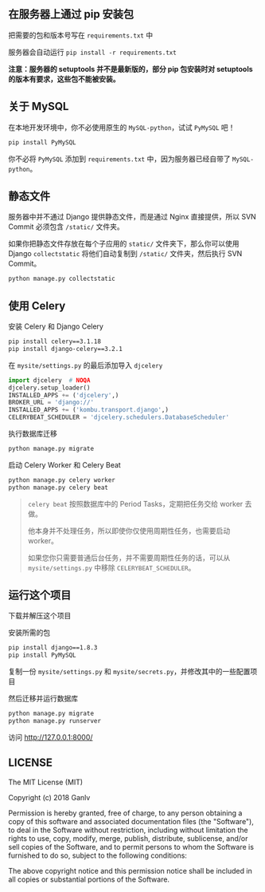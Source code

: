 ## 在服务器上通过 pip 安装包

把需要的包和版本号写在 `requirements.txt` 中

服务器会自动运行 `pip install -r requirements.txt`

**注意：服务器的 setuptools 并不是最新版的，部分 pip 包安装时对 setuptools 的版本有要求，这些包不能被安装。**

## 关于 MySQL

在本地开发环境中，你不必使用原生的 `MySQL-python`，试试 `PyMySQL` 吧！

```bash
pip install PyMySQL
```

你不必将 `PyMySQL` 添加到 `requirements.txt` 中，因为服务器已经自带了 `MySQL-python`。

## 静态文件

服务器中并不通过 Django 提供静态文件，而是通过 Nginx 直接提供，所以 SVN Commit 必须包含 `/static/` 文件夹。

如果你把静态文件存放在每个子应用的 `static/` 文件夹下，那么你可以使用 Django `collectstatic` 将他们自动复制到 `/static/` 文件夹，然后执行 SVN Commit。

```bash
python manage.py collectstatic
```

## 使用 Celery

安装 Celery 和 Django Celery

```bash
pip install celery==3.1.18
pip install django-celery==3.2.1
```

在 `mysite/settings.py` 的最后添加导入 `djcelery`

```python
import djcelery  # NOQA
djcelery.setup_loader()
INSTALLED_APPS += ('djcelery',)
BROKER_URL = 'django://'
INSTALLED_APPS += ('kombu.transport.django',)
CELERYBEAT_SCHEDULER = 'djcelery.schedulers.DatabaseScheduler'
```

执行数据库迁移

```bash
python manage.py migrate
```

启动 Celery Worker 和 Celery Beat

```bash
python manage.py celery worker
python manage.py celery beat
```

> `celery beat` 按照数据库中的 Period Tasks，定期把任务交给 worker 去做。
>
> 他本身并不处理任务，所以即使你仅使用周期性任务，也需要启动 worker。
>
> 如果您你只需要普通后台任务，并不需要周期性任务的话，可以从 `mysite/settings.py` 中移除 `CELERYBEAT_SCHEDULER`。

## 运行这个项目

下载并解压这个项目

安装所需的包

```bash
pip install django==1.8.3
pip install PyMySQL
```

复制一份 `mysite/settings.py` 和 `mysite/secrets.py`，并修改其中的一些配置项目

然后迁移并运行数据库

```bash
python manage.py migrate
python manage.py runserver
```

访问 <http://127.0.0.1:8000/>

## LICENSE

The MIT License (MIT)

Copyright (c) 2018 Ganlv

Permission is hereby granted, free of charge, to any person obtaining a copy
of this software and associated documentation files (the "Software"), to deal
in the Software without restriction, including without limitation the rights
to use, copy, modify, merge, publish, distribute, sublicense, and/or sell
copies of the Software, and to permit persons to whom the Software is
furnished to do so, subject to the following conditions:

The above copyright notice and this permission notice shall be included in
all copies or substantial portions of the Software.
